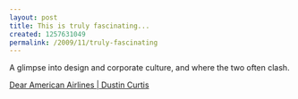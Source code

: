 ```yaml
--- 
layout: post
title: This is truly fascinating...
created: 1257631049
permalink: /2009/11/truly-fascinating
---
```

A glimpse into design and corporate culture, and where the two often clash.  


<a href="http://dustincurtis.com/dear_american_airlines.html">Dear American Airlines | Dustin Curtis</a>
